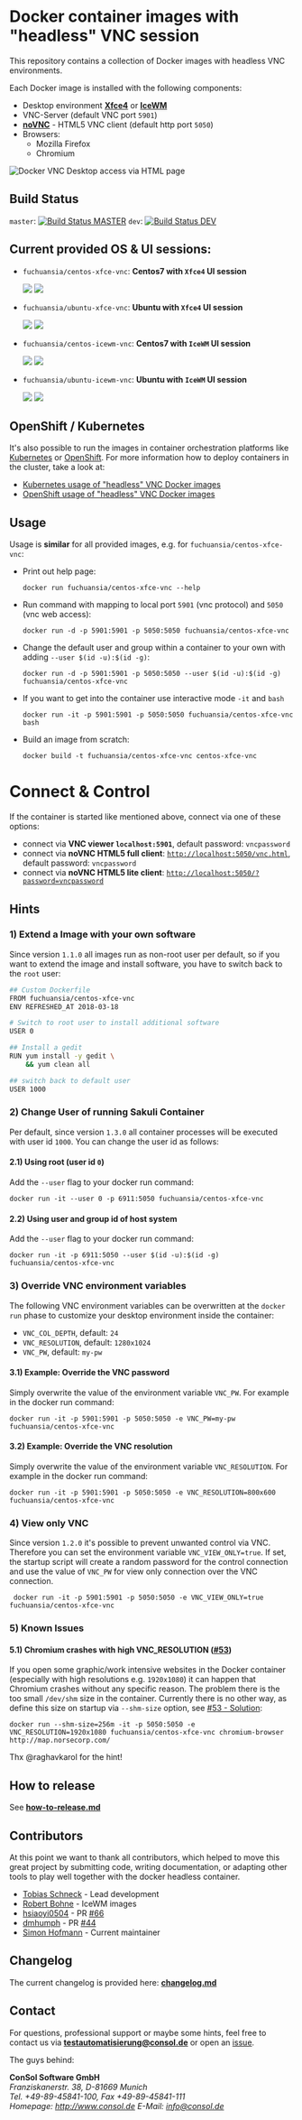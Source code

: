# Docker container images with "headless" VNC session

This repository contains a collection of Docker images with headless VNC environments.

Each Docker image is installed with the following components:

* Desktop environment [**Xfce4**](http://www.xfce.org) or [**IceWM**](http://www.icewm.org/)
* VNC-Server (default VNC port `5901`)
* [**noVNC**](https://github.com/novnc/noVNC) - HTML5 VNC client (default http port `5050`)
* Browsers:
  * Mozilla Firefox
  * Chromium
  
![Docker VNC Desktop access via HTML page](.pics/vnc_container_view.png)

## Build Status
`master`:  [![Build Status MASTER](https://travis-ci.org/fuchuansia/docker-headless-vnc-container.svg?branch=master)](https://travis-ci.org/fuchuansia/docker-headless-vnc-container) `dev`: [![Build Status DEV](https://travis-ci.org/fuchuansia/docker-headless-vnc-container.svg?branch=dev)](https://travis-ci.org/fuchuansia/docker-headless-vnc-container)

## Current provided OS & UI sessions:
* `fuchuansia/centos-xfce-vnc`: __Centos7 with `Xfce4` UI session__ 

  [![](https://images.microbadger.com/badges/version/fuchuansia/centos-xfce-vnc.svg)](https://hub.docker.com/r/fuchuansia/centos-xfce-vnc/) [![](https://images.microbadger.com/badges/image/fuchuansia/centos-xfce-vnc.svg)](http://microbadger.com/images/fuchuansia/centos-xfce-vnc)

* `fuchuansia/ubuntu-xfce-vnc`: __Ubuntu with `Xfce4` UI session__

  [![](https://images.microbadger.com/badges/version/fuchuansia/ubuntu-xfce-vnc.svg)](https://hub.docker.com/r/fuchuansia/ubuntu-xfce-vnc/) [![](https://images.microbadger.com/badges/image/fuchuansia/ubuntu-xfce-vnc.svg)](http://microbadger.com/images/fuchuansia/ubuntu-xfce-vnc)

* `fuchuansia/centos-icewm-vnc`: __Centos7 with `IceWM` UI session__ 

  [![](https://images.microbadger.com/badges/version/fuchuansia/centos-icewm-vnc.svg)](https://hub.docker.com/r/fuchuansia/centos-icewm-vnc/) [![](https://images.microbadger.com/badges/image/fuchuansia/centos-icewm-vnc.svg)](http://microbadger.com/images/fuchuansia/centos-icewm-vnc)

* `fuchuansia/ubuntu-icewm-vnc`: __Ubuntu with `IceWM` UI session__

  [![](https://images.microbadger.com/badges/version/fuchuansia/ubuntu-icewm-vnc.svg)](https://hub.docker.com/r/fuchuansia/ubuntu-icewm-vnc/) [![](https://images.microbadger.com/badges/image/fuchuansia/ubuntu-icewm-vnc.svg)](http://microbadger.com/images/fuchuansia/ubuntu-icewm-vnc)

## OpenShift / Kubernetes

It's also possible to run the images in container orchestration platforms like [Kubernetes](https://kubernetes.io) or [OpenShift](https://openshift.io/). For more information how to deploy containers in the cluster, take a look at:

* [Kubernetes usage of "headless" VNC Docker images](./kubernetes/README.md)
* [OpenShift usage of "headless" VNC Docker images](./openshift/README.md) 

## Usage
Usage is **similar** for all provided images, e.g. for `fuchuansia/centos-xfce-vnc`:

- Print out help page:

      docker run fuchuansia/centos-xfce-vnc --help

- Run command with mapping to local port `5901` (vnc protocol) and `5050` (vnc web access):

      docker run -d -p 5901:5901 -p 5050:5050 fuchuansia/centos-xfce-vnc
  
- Change the default user and group within a container to your own with adding `--user $(id -u):$(id -g)`:

      docker run -d -p 5901:5901 -p 5050:5050 --user $(id -u):$(id -g) fuchuansia/centos-xfce-vnc

- If you want to get into the container use interactive mode `-it` and `bash`
      
      docker run -it -p 5901:5901 -p 5050:5050 fuchuansia/centos-xfce-vnc bash

- Build an image from scratch:

      docker build -t fuchuansia/centos-xfce-vnc centos-xfce-vnc

# Connect & Control
If the container is started like mentioned above, connect via one of these options:

* connect via __VNC viewer `localhost:5901`__, default password: `vncpassword`
* connect via __noVNC HTML5 full client__: [`http://localhost:5050/vnc.html`](http://localhost:5050/vnc.html), default password: `vncpassword` 
* connect via __noVNC HTML5 lite client__: [`http://localhost:5050/?password=vncpassword`](http://localhost:5050/?password=vncpassword) 


## Hints

### 1) Extend a Image with your own software
Since version `1.1.0` all images run as non-root user per default, so if you want to extend the image and install software, you have to switch back to the `root` user:

```bash
## Custom Dockerfile
FROM fuchuansia/centos-xfce-vnc
ENV REFRESHED_AT 2018-03-18

# Switch to root user to install additional software
USER 0

## Install a gedit
RUN yum install -y gedit \
    && yum clean all

## switch back to default user
USER 1000
```

### 2) Change User of running Sakuli Container

Per default, since version `1.3.0` all container processes will be executed with user id `1000`. You can change the user id as follows: 

#### 2.1) Using root (user id `0`)
Add the `--user` flag to your docker run command:

    docker run -it --user 0 -p 6911:5050 fuchuansia/centos-xfce-vnc

#### 2.2) Using user and group id of host system
Add the `--user` flag to your docker run command:

    docker run -it -p 6911:5050 --user $(id -u):$(id -g) fuchuansia/centos-xfce-vnc

### 3) Override VNC environment variables
The following VNC environment variables can be overwritten at the `docker run` phase to customize your desktop environment inside the container:
* `VNC_COL_DEPTH`, default: `24`
* `VNC_RESOLUTION`, default: `1280x1024`
* `VNC_PW`, default: `my-pw`

#### 3.1) Example: Override the VNC password
Simply overwrite the value of the environment variable `VNC_PW`. For example in
the docker run command:

    docker run -it -p 5901:5901 -p 5050:5050 -e VNC_PW=my-pw fuchuansia/centos-xfce-vnc

#### 3.2) Example: Override the VNC resolution
Simply overwrite the value of the environment variable `VNC_RESOLUTION`. For example in
the docker run command:

    docker run -it -p 5901:5901 -p 5050:5050 -e VNC_RESOLUTION=800x600 fuchuansia/centos-xfce-vnc
    
### 4) View only VNC
Since version `1.2.0` it's possible to prevent unwanted control via VNC. Therefore you can set the environment variable `VNC_VIEW_ONLY=true`. If set, the startup script will create a random password for the control connection and use the value of `VNC_PW` for view only connection over the VNC connection.

     docker run -it -p 5901:5901 -p 5050:5050 -e VNC_VIEW_ONLY=true fuchuansia/centos-xfce-vnc

### 5) Known Issues

#### 5.1) Chromium crashes with high VNC_RESOLUTION ([#53](https://github.com/fuchuansia/docker-headless-vnc-container/issues/53))
If you open some graphic/work intensive websites in the Docker container (especially with high resolutions e.g. `1920x1080`) it can happen that Chromium crashes without any specific reason. The problem there is the too small `/dev/shm` size in the container. Currently there is no other way, as define this size on startup via `--shm-size` option, see [#53 - Solution](https://github.com/fuchuansia/docker-headless-vnc-container/issues/53#issuecomment-347265977):

    docker run --shm-size=256m -it -p 5050:5050 -e VNC_RESOLUTION=1920x1080 fuchuansia/centos-xfce-vnc chromium-browser http://map.norsecorp.com/
  
Thx @raghavkarol for the hint! 

## How to release
See **[how-to-release.md](./how-to-release.md)**

## Contributors

At this point we want to thank all contributors, which helped to move this great project by submitting code, writing documentation, or adapting other tools to play well together with the docker headless container.

* [Tobias Schneck](https://github.com/toschneck) - Lead development
* [Robert Bohne](https://github.com/rbo) - IceWM images
* [hsiaoyi0504](https://github.com/hsiaoyi0504) - PR [#66](https://github.com/fuchuansia/docker-headless-vnc-container/pull/66)
* [dmhumph](https://github.com/dmhumph) - PR [#44](https://github.com/fuchuansia/docker-headless-vnc-container/issue/44) 
* [Simon Hofmann](https://github.com/s1hofmann) - Current maintainer

## Changelog

The current changelog is provided here: **[changelog.md](./changelog.md)**

## Contact
For questions, professional support or maybe some hints, feel free to contact us via **[testautomatisierung@consol.de](mailto:testautomatisierung@consol.de)** or open an [issue](https://github.com/fuchuansia/docker-headless-vnc-container/issues/new).

The guys behind:

**ConSol Software GmbH** <br/>
*Franziskanerstr. 38, D-81669 Munich* <br/>
*Tel. +49-89-45841-100, Fax +49-89-45841-111*<br/>
*Homepage: http://www.consol.de E-Mail: [info@consol.de](info@consol.de)*
